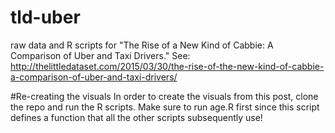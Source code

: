 # tld-uber
raw data and R scripts for "The Rise of a New Kind of Cabbie: A Comparison of Uber and Taxi Drivers." See: http://thelittledataset.com/2015/03/30/the-rise-of-the-new-kind-of-cabbie-a-comparison-of-uber-and-taxi-drivers/

#Re-creating the visuals
In order to create the visuals from this post, clone the repo and run the R scripts. Make sure to run age.R first since this script defines a function that all the other scripts subsequently use!
